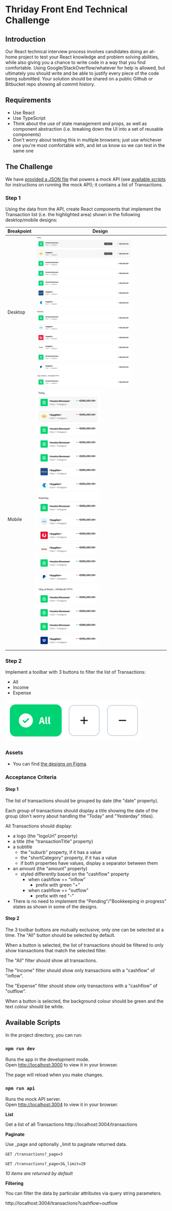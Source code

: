 # Thriday Front End Technical Challenge

## Introduction

Our React technical interview process involves candidates doing an at-home project to test your React knowledge and problem solving abilities, while also giving you a chance to write code in a way that you find comfortable.
Using Google/StackOverflow/whatever for help is allowed, but ultimately you should write and be able to justify every piece of the code being submitted.
Your solution should be shared on a public Github or Bitbucket repo showing all commit history.

## Requirements

* Use React
* Use TypeScript
* Think about the use of state management and props, as well as component abstraction (i.e. breaking down the UI into a set of reusable components)
* Don't worry about testing this in multiple browsers; just use whichever one you're most comfortable with, and let us know so we can test in the same one

## The Challenge

We have [provided a JSON file](data/db.json) that powers a mock API (see [available scripts](#available-scripts) for instructions on running the mock API); it contains a list of Transactions. 

### Step 1

Using the data from the API, create React components that implement the Transaction list (i.e. the highlighted area) shown in the following desktop/mobile designs:

| Breakpoint      | Design      |
|------------|-------------|
| Desktop | <img src="screens/desktop.png" width="75%" height="75%" />  |
| Mobile | <img src="screens/mobile.png" width="50%" height="50%" /> |


### Step 2

Implement a toolbar with 3 buttons to filter the list of Transactions:

* All
* Income
* Expense

<img src="screens/toolbar.png" />


### Assets

* You can find [the designs on Figma](https://www.figma.com/file/RzMYg5QlEwrlNIGnynqX8R/Engineer-Test?node-id=0%3A1).

### Acceptance Criteria

#### Step 1

The list of transactions should be grouped by date (the "date" property).

Each group of transactions should display a title showing the date of the group (don't worry about handling the "Today" and "Yesterday" titles).

All Transactions should display:

* a logo (the "logoUrl" property)
* a title (the "transactionTitle" property)
* a subtitle
  * the "suburb" property, if it has a value
  * the "shortCategory" property, if it has a value
  * if both properties have values, display a separator between them
* an amount (the "amount" property)
  * styled differently based on the "cashflow" property
    * when cashflow == "inflow"
      * prefix with green "+"
    * when cashflow == "outflow"
      * prefix with red "-"
* There is no need to implement the "Pending"/"Bookkeeping in progress" states as shown in some of the designs.

#### Step 2

The 3 toolbar buttons are mutually exclusive; only one can be selected at a time. The "All" button should be selected by default.

When a button is selected, the list of transactions should be filtered to only show transactions that match the selected filter.

The "All" filter should show all transactions.

The "Income" filter should show only transactions with a "cashflow" of "inflow".

The "Expense" filter should show only transactions with a "cashflow" of "outflow".

When a button is selected, the background colour should be green and the text colour should be white.


## Available Scripts

In the project directory, you can run:

### `npm run dev`

Runs the app in the development mode.\
Open [http://localhost:3000](http://localhost:3000) to view it in your browser.

The page will reload when you make changes.

### `npm run api`

Runs the mock API server.\
Open [http://localhost:3004](http://localhost:3004) to view it in your browser.

**List**

Get a list of all Transactions
http://localhost:3004/transactions

**Paginate**

Use \_page and optionally \_limit to paginate returned data.

```
GET /transactions?_page=3
```

```
GET /transactions?_page=3&_limit=20
```

_10 items are returned by default_

**Filtering**

You can filter the data by particular attributes via query string parameters.

http://localhost:3004/transactions?cashflow=outflow